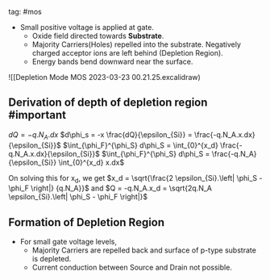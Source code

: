 tag: #mos 
- Small positive voltage is applied at gate.
	- Oxide field directed towards **Substrate**.
	- Majority Carriers(Holes) repelled into the substrate. Negatively charged acceptor ions are left behind (Depletion Region).
	- Energy bands bend downward near the surface.

![[Depletion Mode MOS 2023-03-23 00.21.25.excalidraw)

## Derivation of depth of depletion region #important 
 
$dQ = -q.N_A.dx$
$d\phi_s = -x \frac{dQ}{\epsilon_{Si}} = \frac{-q.N_A.x.dx}{\epsilon_{Si}}$
$\int_{\phi_F}^{\phi_S} d\phi_S = \int_{0}^{x_d} \frac{-q.N_A.x.dx}{\epsilon_{Si}}$
$\int_{\phi_F}^{\phi_S} d\phi_S = \frac{-q.N_A}{\epsilon_{Si}} \int_{0}^{x_d} x.dx$

On solving this for x<sub>d</sub>, we get
$x_d = \sqrt{\frac{2 \epsilon_{Si}.\left| \phi_S - \phi_F \right|} {q.N_A}}$ and $Q = -q.N_A.x_d = \sqrt{2q.N_A \epsilon_{Si}.\left| \phi_S - \phi_F \right|}$

## Formation of Depletion Region
- For small gate voltage levels,
	- Majority Carriers are repelled back and surface of p-type substrate is depleted.
	- Current conduction between Source and Drain not possible.